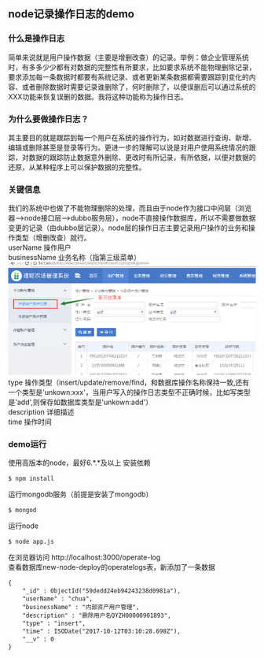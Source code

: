 ## node记录操作日志的demo
### 什么是操作日志
简单来说就是用户操作数据（主要是增删改查）的记录。举例：做企业管理系统时，有多多少少都有对数据的完整性有所要求，比如要求系统不能物理删除记录，要求添加每一条数据时都要有系统记录、或者更新某条数据都需要跟踪到变化的内容、或者删除数据时需要记录谁删除了，何时删除了，以便误删后可以通过系统的XXX功能来恢复误删的数据。我将这种功能称为操作日志。

### 为什么要做操作日志？
其主要目的就是跟踪到每一个用户在系统的操作行为，如对数据进行查询、新增、编辑或删除甚至是登录等行为。更进一步的理解可以说是对用户使用系统情况的跟踪，对数据的跟踪防止数据意外删除、更改时有所记录，有所依据，以便对数据的还原，从某种程序上可以保护数据的完整性。  

### 关键信息
我们的系统中也做了不能物理删除的处理，而且由于node作为接口中间层（浏览器-->node接口层-->dubbo服务层），node不直接操作数据库，所以不需要做数据变更的记录（由dubbo层记录）。node层的操作日志主要记录用户操作的业务和操作类型（增删改查）就行。  
userName  操作用户  
businessName 业务名称（指第三级菜单） 
![业务名称](https://raw.githubusercontent.com/IFWEB/share/master/operate-log/img/businessName.png)  
type 操作类型（insert/update/remove/find，和数据库操作名称保持一致,还有一个类型是'unkown:xxx'，当用户写入的操作日志类型不正确时候，比如写类型是'add',则保存如数据库类型是'unkown:add'）  
description 详细描述  
time 操作时间  

### demo运行
使用高版本的node，最好6.*.*及以上
安装依赖  
```
$ npm install
```
运行mongodb服务（前提是安装了mongodb）
```
$ mongod
```
运行node
```
$ node app.js 
```
在浏览器访问 http://localhost:3000/operate-log  
查看数据库new-node-deploy的operatelogs表，新添加了一条数据
```
{
    "_id" : ObjectId("59dedd24eb94243238d0981a"),
    "userName" : "chua",
    "businessName" : "内部资产用户管理",
    "description" : "删除用户名QYZH00000901893",
    "type" : "insert",
    "time" : ISODate("2017-10-12T03:10:28.698Z"),
    "__v" : 0
}
```
